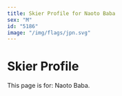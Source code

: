 ```yaml
---
title: Skier Profile for Naoto Baba
sex: "M"
id: "5186"
image: "/img/flags/jpn.svg" 
---
```


# Skier Profile

This page is for: Naoto Baba.
    